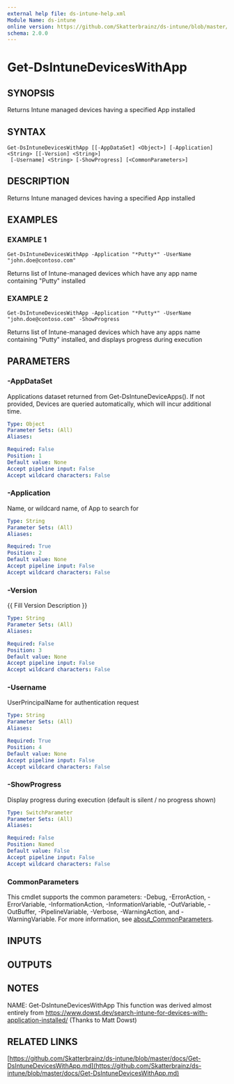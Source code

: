 ```yaml
---
external help file: ds-intune-help.xml
Module Name: ds-intune
online version: https://github.com/Skatterbrainz/ds-intune/blob/master/docs/Get-DsIntuneDevicesWithApp.md
schema: 2.0.0
---
```


# Get-DsIntuneDevicesWithApp

## SYNOPSIS
Returns Intune managed devices having a specified App installed

## SYNTAX

```
Get-DsIntuneDevicesWithApp [[-AppDataSet] <Object>] [-Application] <String> [[-Version] <String>]
 [-Username] <String> [-ShowProgress] [<CommonParameters>]
```

## DESCRIPTION
Returns Intune managed devices having a specified App installed

## EXAMPLES

### EXAMPLE 1
```
Get-DsIntuneDevicesWithApp -Application "*Putty*" -UserName "john.doe@contoso.com"
```

Returns list of Intune-managed devices which have any app name containing "Putty" installed

### EXAMPLE 2
```
Get-DsIntuneDevicesWithApp -Application "*Putty*" -UserName "john.doe@contoso.com" -ShowProgress
```

Returns list of Intune-managed devices which have any apps name containing "Putty" installed, and displays progress during execution

## PARAMETERS

### -AppDataSet
Applications dataset returned from Get-DsIntuneDeviceApps().
If not provided, Devices are queried automatically, which will incur additional time.

```yaml
Type: Object
Parameter Sets: (All)
Aliases:

Required: False
Position: 1
Default value: None
Accept pipeline input: False
Accept wildcard characters: False
```

### -Application
Name, or wildcard name, of App to search for

```yaml
Type: String
Parameter Sets: (All)
Aliases:

Required: True
Position: 2
Default value: None
Accept pipeline input: False
Accept wildcard characters: False
```

### -Version
{{ Fill Version Description }}

```yaml
Type: String
Parameter Sets: (All)
Aliases:

Required: False
Position: 3
Default value: None
Accept pipeline input: False
Accept wildcard characters: False
```

### -Username
UserPrincipalName for authentication request

```yaml
Type: String
Parameter Sets: (All)
Aliases:

Required: True
Position: 4
Default value: None
Accept pipeline input: False
Accept wildcard characters: False
```

### -ShowProgress
Display progress during execution (default is silent / no progress shown)

```yaml
Type: SwitchParameter
Parameter Sets: (All)
Aliases:

Required: False
Position: Named
Default value: False
Accept pipeline input: False
Accept wildcard characters: False
```

### CommonParameters
This cmdlet supports the common parameters: -Debug, -ErrorAction, -ErrorVariable, -InformationAction, -InformationVariable, -OutVariable, -OutBuffer, -PipelineVariable, -Verbose, -WarningAction, and -WarningVariable. For more information, see [about_CommonParameters](http://go.microsoft.com/fwlink/?LinkID=113216).

## INPUTS

## OUTPUTS

## NOTES
NAME: Get-DsIntuneDevicesWithApp
This function was derived almost entirely from https://www.dowst.dev/search-intune-for-devices-with-application-installed/
(Thanks to Matt Dowst)

## RELATED LINKS

[https://github.com/Skatterbrainz/ds-intune/blob/master/docs/Get-DsIntuneDevicesWithApp.md](https://github.com/Skatterbrainz/ds-intune/blob/master/docs/Get-DsIntuneDevicesWithApp.md)

